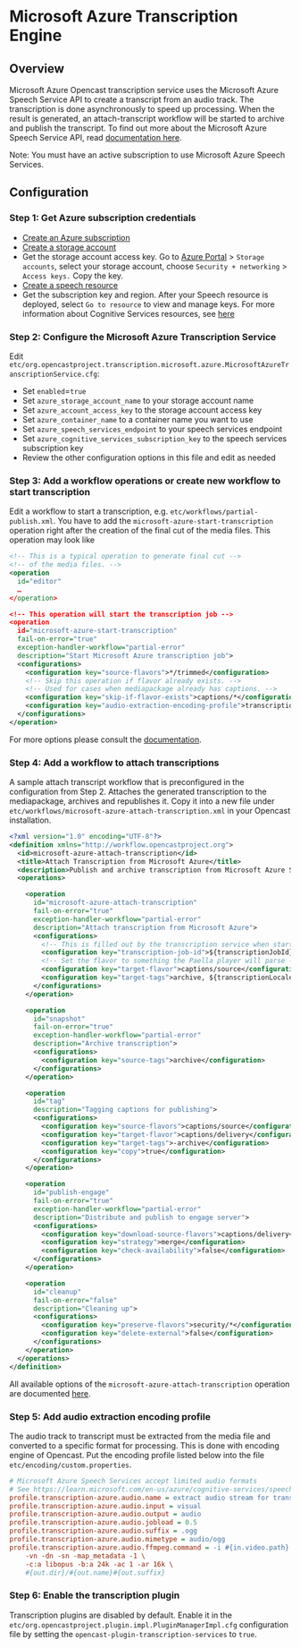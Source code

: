 # Microsoft Azure Transcription Engine
## Overview
Microsoft Azure Opencast transcription service uses the Microsoft Azure Speech Service API to create a transcript from an audio track. The transcription is done asynchronously to speed up processing. When the result is generated, an attach-transcript workflow will be started to archive and publish the transcript. To find out more about the Microsoft Azure Speech Service API, read [documentation here](https://learn.microsoft.com/en-us/azure/ai-services/speech-service/batch-transcription).

Note: You must have an active subscription to use Microsoft Azure Speech Services.

## Configuration

### Step 1: Get Azure subscription credentials
* [Create an Azure subscription](https://azure.microsoft.com/en-US/free/cognitive-services/)
* [Create a storage account](https://learn.microsoft.com/en-us/azure/storage/common/storage-account-create)
* Get the storage account access key. Go to [Azure Portal](https://portal.azure.com) > `Storage accounts`, select your storage account, choose `Security + networking` > `Access keys.` Copy the key.
* [Create a speech resource](https://portal.azure.com/#create/Microsoft.CognitiveServicesSpeechServices)
* Get the subscription key and region. After your Speech resource is deployed, select `Go to resource` to view and
  manage keys. For more information about Cognitive Services resources, see
  [here](https://docs.microsoft.com/en-us/azure/cognitive-services/cognitive-services-apis-create-account?tabs=multiservice%2Clinux#get-the-keys-for-your-resource)

### Step 2: Configure the Microsoft Azure Transcription Service
Edit `etc/org.opencastproject.transcription.microsoft.azure.MicrosoftAzureTranscriptionService.cfg`:

* Set `enabled`=`true`
* Set `azure_storage_account_name` to your storage account name
* Set `azure_account_access_key` to the storage account access key
* Set `azure_container_name` to a container name you want to use
* Set `azure_speech_services_endpoint` to your speech services endpoint
* Set `azure_cognitive_services_subscription_key` to the speech services subscription key
* Review the other configuration options in this file and edit as needed

### Step 3: Add a workflow operations or create new workflow to start transcription

Edit a workflow to start a transcription, e.g. `etc/workflows/partial-publish.xml`. You have to add the `microsoft-azure-start-transcription` operation right after the creation of the final cut of the media files. This operation may look like

```xml
<!-- This is a typical operation to generate final cut -->
<!-- of the media files. -->
<operation
  id="editor"
  …
</operation>

<!-- This operation will start the transcription job -->
<operation
  id="microsoft-azure-start-transcription"
  fail-on-error="true"
  exception-handler-workflow="partial-error"
  description="Start Microsoft Azure transcription job">
  <configurations>
    <configuration key="source-flavors">*/trimmed</configuration>
    <!-- Skip this operation if flavor already exists. -->
    <!-- Used for cases when mediapackage already has captions. -->
    <configuration key="skip-if-flavor-exists">captions/*</configuration>
    <configuration key="audio-extraction-encoding-profile">transcription-azure.audio</configuration>
  </configurations>
</operation>
```

For more options please consult the [documentation](../../workflowoperationhandlers/microsoft-azure-start-transcription-woh.md).

### Step 4: Add a workflow to attach transcriptions

A sample attach transcript workflow that is preconfigured in the configuration from Step 2. Attaches the generated transcription to the mediapackage, archives and republishes it. Copy it into a new file under `etc/workflows/microsoft-azure-attach-transcription.xml` in your Opencast installation.

```xml
<?xml version="1.0" encoding="UTF-8"?>
<definition xmlns="http://workflow.opencastproject.org">
  <id>microsoft-azure-attach-transcription</id>
  <title>Attach Transcription from Microsoft Azure</title>
  <description>Publish and archive transcription from Microsoft Azure Speech Services.</description>
  <operations>

    <operation
      id="microsoft-azure-attach-transcription"
      fail-on-error="true"
      exception-handler-workflow="partial-error"
      description="Attach transcription from Microsoft Azure">
      <configurations>
        <!-- This is filled out by the transcription service when starting this workflow -->
        <configuration key="transcription-job-id">${transcriptionJobId}</configuration>
        <!-- Set the flavor to something the Paella player will parse -->
        <configuration key="target-flavor">captions/source</configuration>
        <configuration key="target-tags">archive, ${transcriptionLocaleTag!}</configuration>
      </configurations>
    </operation>

    <operation
      id="snapshot"
      fail-on-error="true"
      exception-handler-workflow="partial-error"
      description="Archive transcription">
      <configurations>
        <configuration key="source-tags">archive</configuration>
      </configurations>
    </operation>

    <operation
      id="tag"
      description="Tagging captions for publishing">
      <configurations>
        <configuration key="source-flavors">captions/source</configuration>
        <configuration key="target-flavor">captions/delivery</configuration>
        <configuration key="target-tags">-archive</configuration>
        <configuration key="copy">true</configuration>
      </configurations>
    </operation>

    <operation
      id="publish-engage"
      fail-on-error="true"
      exception-handler-workflow="partial-error"
      description="Distribute and publish to engage server">
      <configurations>
        <configuration key="download-source-flavors">captions/delivery</configuration>
        <configuration key="strategy">merge</configuration>
        <configuration key="check-availability">false</configuration>
      </configurations>
    </operation>

    <operation
      id="cleanup"
      fail-on-error="false"
      description="Cleaning up">
      <configurations>
        <configuration key="preserve-flavors">security/*</configuration>
        <configuration key="delete-external">false</configuration>
      </configurations>
    </operation>
  </operations>
</definition>
```

All available options of the  `microsoft-azure-attach-transcription` operation are documented [here](../../workflowoperationhandlers/microsoft-azure-attach-transcription-woh.md).

### Step 5: Add audio extraction encoding profile

The audio track to transcript must be extracted from the media file and converted to a specific format for processing. This is done with encoding engine of Opencast. Put the encoding profile listed below into the file `etc/encoding/custom.properties`.

```cfg
# Microsoft Azure Speech Services accept limited audio formats
# See https://learn.microsoft.com/en-us/azure/cognitive-services/speech-service/batch-transcription-audio-data#supported-audio-formats
profile.transcription-azure.audio.name = extract audio stream for transcription
profile.transcription-azure.audio.input = visual
profile.transcription-azure.audio.output = audio
profile.transcription-azure.audio.jobload = 0.5
profile.transcription-azure.audio.suffix = .ogg
profile.transcription-azure.audio.mimetype = audio/ogg
profile.transcription-azure.audio.ffmpeg.command = -i #{in.video.path} \
    -vn -dn -sn -map_metadata -1 \
    -c:a libopus -b:a 24k -ac 1 -ar 16k \
    #{out.dir}/#{out.name}#{out.suffix}
```

### Step 6: Enable the transcription plugin

Transcription plugins are disabled by default. Enable it in the `etc/org.opencastproject.plugin.impl.PluginManagerImpl.cfg` configuration file by setting the `opencast-plugin-transcription-services` to `true`.
